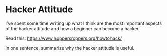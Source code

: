 # Hacker Attitude
I've spent some time writing up what I think are the most important aspects of the hacker attitude and how a beginner can become a hacker.

Read this: <https://www.hoppersroppers.org/howtohack/>

In one sentence, summarize why the hacker attitude is useful.